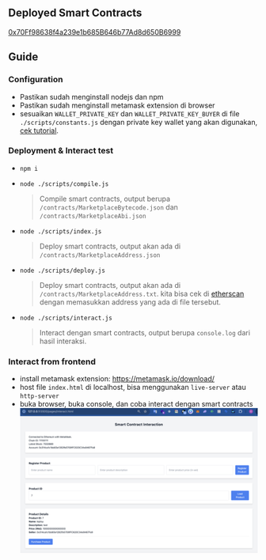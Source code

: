 ## Deployed Smart Contracts

[0x70Ff98638f4a239e1b685B646b77Ad8d650B6999](https://sepolia.etherscan.io/address/0x70Ff98638f4a239e1b685B646b77Ad8d650B6999)

## Guide

### Configuration

- Pastikan sudah menginstall nodejs dan npm
- Pastikan sudah menginstall metamask extension di browser
- sesuaikan `WALLET_PRIVATE_KEY` dan `WALLET_PRIVATE_KEY_BUYER` di file `./scripts/constants.js` dengan private key wallet yang akan digunakan, [cek tutorial](https://support.metamask.io/configure/accounts/how-to-export-an-accounts-private-key/).

### Deployment & Interact test

- `npm i`
- `node ./scripts/compile.js`

  > Compile smart contracts, output berupa `/contracts/MarketplaceBytecode.json` dan `/contracts/MarketplaceAbi.json`

- `node ./scripts/index.js`

  > Deploy smart contracts, output akan ada di `/contracts/MarketplaceAddress.json`

- `node ./scripts/deploy.js`

  > Deploy smart contracts, output akan ada di `/contracts/MarketplaceAddress.txt`. kita bisa cek di [etherscan](https://sepolia.etherscan.io/) dengan memasukkan address yang ada di file tersebut.

- `node ./scripts/interact.js`

  > Interact dengan smart contracts, output berupa `console.log` dari hasil interaksi.

### Interact from frontend

- install metamask extension: https://metamask.io/download/
- host file `index.html` di localhost, bisa menggunakan `live-server` atau `http-server`
- buka browser, buka console, dan coba interact dengan smart contracts
  ![alt text](images/fe.png)

